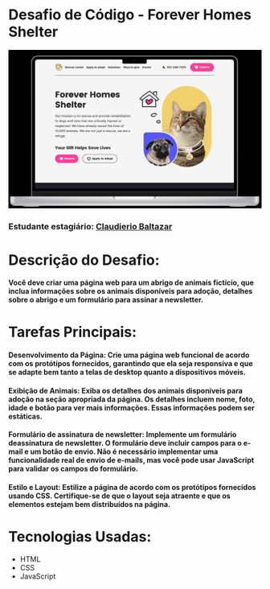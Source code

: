 <div>
    <h1>Desafio de Código - Forever Homes Shelter</h1>
    <img src="components/wallpaper.png"/>
</div>

<h3>Estudante estagiário:
   <a href = "https://github.com/Claudierio"> Claudierio Baltazar </a> 
</h3>


<h1>Descrição do Desafio:</h1>
<h4>Você deve criar uma página web para um abrigo de animais fictício, que inclua informações sobre os animais disponíveis para adoção, detalhes sobre o abrigo e um formulário para assinar a newsletter.</h4>


<h1>Tarefas Principais:</h1>

<h4>Desenvolvimento da Página: Crie uma página web funcional de acordo com os protótipos fornecidos, garantindo que ela seja responsiva e que se adapte bem tanto a telas de desktop quanto a dispositivos móveis.</h4>
<h4>Exibição de Animais: Exiba os detalhes dos animais disponíveis para adoção na seção apropriada da página. Os detalhes incluem nome, foto, idade e botão para ver mais informações. Essas informações podem ser estáticas.</h4>
<h4>Formulário de assinatura de newsletter: Implemente um formulário deassinatura de newsletter. O formulário deve incluir campos para o e-mail e um botão de envio. Não é necessário implementar uma funcionalidade real de envio de e-mails, mas você pode usar JavaScript para validar os campos do formulário.</h4>
<h4>Estilo e Layout: Estilize a página de acordo com os protótipos fornecidos usando CSS. Certifique-se de que o layout seja atraente e que os elementos estejam bem distribuídos na página.</h4>


<h1>Tecnologias Usadas:</h1>

<ul>
   <li>HTML</li>
    <li>CSS</li>
    <li>JavaScript</li>
</ul>
